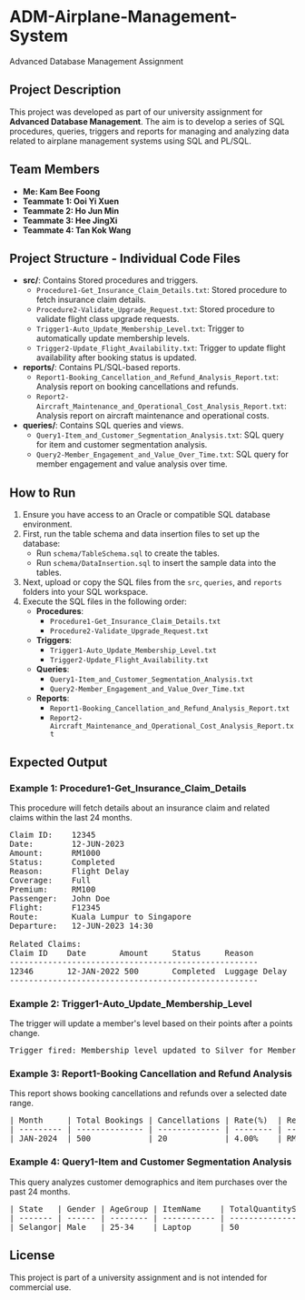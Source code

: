 # ADM-Airplane-Management-System
Advanced Database Management Assignment

<h2>Project Description</h2>
<p>This project was developed as part of our university assignment for <strong>Advanced Database Management</strong>. The aim is to develop a series of SQL procedures, queries, triggers and reports for managing and analyzing data related to airplane management systems using SQL and PL/SQL.</p>

<h2>Team Members</h2>
<ul>
  <li><strong>Me: Kam Bee Foong</strong>
  <li><strong>Teammate 1: Ooi Yi Xuen</strong>
  <li><strong>Teammate 2: Ho Jun Min</strong>
  <li><strong>Teammate 3: Hee JingXi</strong>
  <li><strong>Teammate 4: Tan Kok Wang</strong>
</ul>

<h2>Project Structure - Individual Code Files</h2>
<ul>
  <li><strong>src/</strong>: Contains Stored procedures and triggers.
    <ul>
      <li><code>Procedure1-Get_Insurance_Claim_Details.txt</code>: Stored procedure to fetch insurance claim details.</li>
      <li><code>Procedure2-Validate_Upgrade_Request.txt</code>: Stored procedure to validate flight class upgrade requests.</li>
      <li><code>Trigger1-Auto_Update_Membership_Level.txt</code>: Trigger to automatically update membership levels.</li>
      <li><code>Trigger2-Update_Flight_Availability.txt</code>: Trigger to update flight availability after booking status is updated.</li>
    </ul>
  </li>
  <li><strong>reports/</strong>: Contains PL/SQL-based reports.
    <ul>
      <li><code>Report1-Booking_Cancellation_and_Refund_Analysis_Report.txt</code>: Analysis report on booking cancellations and refunds.</li>
      <li><code>Report2-Aircraft_Maintenance_and_Operational_Cost_Analysis_Report.txt</code>: Analysis report on aircraft maintenance and operational costs.</li>
    </ul>
  </li>
  <li><strong>queries/</strong>: Contains SQL queries and views.
    <ul>
      <li><code>Query1-Item_and_Customer_Segmentation_Analysis.txt</code>: SQL query for item and customer segmentation analysis.</li>
      <li><code>Query2-Member_Engagement_and_Value_Over_Time.txt</code>: SQL query for member engagement and value analysis over time.</li>
    </ul>
  </li>
</ul>

<h2>How to Run</h2>
<ol>
  <li>Ensure you have access to an Oracle or compatible SQL database environment.</li>
  <li>First, run the table schema and data insertion files to set up the database:
    <ul>
      <li>Run <code>schema/TableSchema.sql</code> to create the tables.</li>
      <li>Run <code>schema/DataInsertion.sql</code> to insert the sample data into the tables.</li>
    </ul>
  </li>
  <li>Next, upload or copy the SQL files from the <code>src</code>, <code>queries</code>, and <code>reports</code> folders into your SQL workspace.</li>
  <li>Execute the SQL files in the following order:
    <ul>
      <li><strong>Procedures</strong>: 
        <ul>
          <li><code>Procedure1-Get_Insurance_Claim_Details.txt</code></li>
          <li><code>Procedure2-Validate_Upgrade_Request.txt</code></li>
        </ul>
      </li>
      <li><strong>Triggers</strong>: 
        <ul>
          <li><code>Trigger1-Auto_Update_Membership_Level.txt</code></li>
          <li><code>Trigger2-Update_Flight_Availability.txt</code></li>
        </ul>
      </li>
      <li><strong>Queries</strong>:
        <ul>
          <li><code>Query1-Item_and_Customer_Segmentation_Analysis.txt</code></li>
          <li><code>Query2-Member_Engagement_and_Value_Over_Time.txt</code></li>
        </ul>
      </li>
      <li><strong>Reports</strong>:
        <ul>
          <li><code>Report1-Booking_Cancellation_and_Refund_Analysis_Report.txt</code></li>
          <li><code>Report2-Aircraft_Maintenance_and_Operational_Cost_Analysis_Report.txt</code></li>
        </ul>
      </li>
    </ul>
  </li>
</ol>

<h2>Expected Output</h2>

<h3>Example 1: Procedure1-Get_Insurance_Claim_Details</h3>
<p>This procedure will fetch details about an insurance claim and related claims within the last 24 months.</p>

<pre>
Claim ID:    12345
Date:        12-JUN-2023
Amount:      RM1000
Status:      Completed
Reason:      Flight Delay
Coverage:    Full
Premium:     RM100
Passenger:   John Doe
Flight:      F12345
Route:       Kuala Lumpur to Singapore
Departure:   12-JUN-2023 14:30

Related Claims:
Claim ID    Date       Amount     Status     Reason
----------------------------------------------------
12346       12-JAN-2022 500       Completed  Luggage Delay
----------------------------------------------------
</pre>

<h3>Example 2: Trigger1-Auto_Update_Membership_Level</h3>
<p>The trigger will update a member's level based on their points after a points change.</p>

<pre>
Trigger fired: Membership level updated to Silver for Member ID: MEM12345.
</pre>

<h3>Example 3: Report1-Booking Cancellation and Refund Analysis</h3>
<p>This report shows booking cancellations and refunds over a selected date range.</p>

<pre>
| Month     | Total Bookings | Cancellations | Rate(%)  | Refund Amount | Trend  |
| --------- | -------------- | ------------- | -------- | ------------- | ------ |
| JAN-2024  | 500            | 20            | 4.00%    | RM 5000.00    | +2%    |
</pre>

<h3>Example 4: Query1-Item and Customer Segmentation Analysis</h3>
<p>This query analyzes customer demographics and item purchases over the past 24 months.</p>

<pre>
| State   | Gender | AgeGroup | ItemName    | TotalQuantitySold | TotalRevenue |
| ------- | ------ | -------- | ----------- | ----------------- | ------------ |
| Selangor| Male   | 25-34    | Laptop      | 50                | RM 100,000   |
</pre>

<h2>License</h2>
<p>This project is part of a university assignment and is not intended for commercial use.</p>
